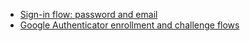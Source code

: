 * [Sign-in flow: password and email](/docs/guides/oie-embedded-sdk-use-case-sign-in-pwd-email/java/main/)
* [Google Authenticator enrollment and challenge flows](/docs/guides/authenticators-google-authenticator/java/main/)
